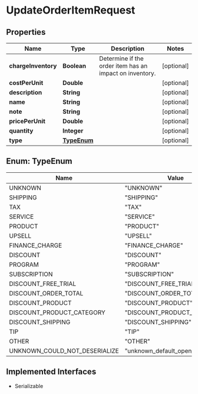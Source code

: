 

# UpdateOrderItemRequest


## Properties

| Name | Type | Description | Notes |
|------------ | ------------- | ------------- | -------------|
|**chargeInventory** | **Boolean** | Determine if the order item has an impact on inventory. |  [optional] |
|**costPerUnit** | **Double** |  |  [optional] |
|**description** | **String** |  |  [optional] |
|**name** | **String** |  |  [optional] |
|**note** | **String** |  |  [optional] |
|**pricePerUnit** | **Double** |  |  [optional] |
|**quantity** | **Integer** |  |  [optional] |
|**type** | [**TypeEnum**](#TypeEnum) |  |  [optional] |



## Enum: TypeEnum

| Name | Value |
|---- | -----|
| UNKNOWN | &quot;UNKNOWN&quot; |
| SHIPPING | &quot;SHIPPING&quot; |
| TAX | &quot;TAX&quot; |
| SERVICE | &quot;SERVICE&quot; |
| PRODUCT | &quot;PRODUCT&quot; |
| UPSELL | &quot;UPSELL&quot; |
| FINANCE_CHARGE | &quot;FINANCE_CHARGE&quot; |
| DISCOUNT | &quot;DISCOUNT&quot; |
| PROGRAM | &quot;PROGRAM&quot; |
| SUBSCRIPTION | &quot;SUBSCRIPTION&quot; |
| DISCOUNT_FREE_TRIAL | &quot;DISCOUNT_FREE_TRIAL&quot; |
| DISCOUNT_ORDER_TOTAL | &quot;DISCOUNT_ORDER_TOTAL&quot; |
| DISCOUNT_PRODUCT | &quot;DISCOUNT_PRODUCT&quot; |
| DISCOUNT_PRODUCT_CATEGORY | &quot;DISCOUNT_PRODUCT_CATEGORY&quot; |
| DISCOUNT_SHIPPING | &quot;DISCOUNT_SHIPPING&quot; |
| TIP | &quot;TIP&quot; |
| OTHER | &quot;OTHER&quot; |
| UNKNOWN_COULD_NOT_DESERIALIZE | &quot;unknown_default_open_api&quot; |


## Implemented Interfaces

* Serializable

